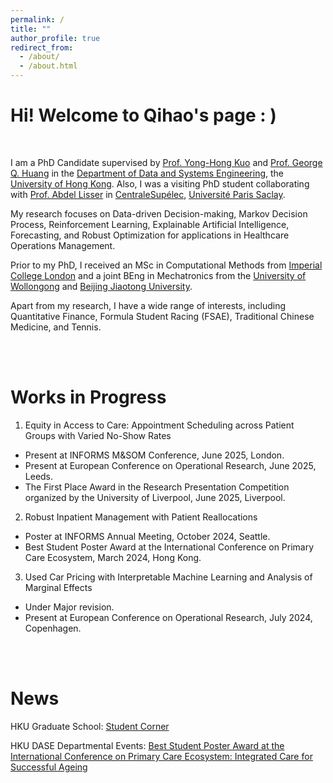 ```yaml
---
permalink: /
title: ""
author_profile: true
redirect_from: 
  - /about/
  - /about.html
---
```


Hi! Welcome to Qihao's page : )
======
<br/>

I am a PhD Candidate supervised by [Prof. Yong-Hong Kuo](https://sites.google.com/site/yonghongkuo/) and [Prof. George Q. Huang](https://www.polyu.edu.hk/ise/people/academic-staff/george-huang/?sc_lang=en) in the [Department of Data and Systems Engineering](https://www.dase.hku.hk/), the [University of Hong Kong](https://www.hku.hk/). Also, I was a visiting PhD student collaborating with [Prof. Abdel Lisser](https://l2s.centralesupelec.fr/u/lisser-abdel/) in [CentraleSupélec](https://www.centralesupelec.fr/en/), [Université Paris Saclay](https://www.universite-paris-saclay.fr/).

My research focuses on Data-driven Decision-making, Markov Decision Process, Reinforcement Learning, Explainable Artificial Intelligence, Forecasting, and Robust Optimization for applications in Healthcare Operations Management.

Prior to my PhD, I received an MSc in Computational Methods from [Imperial College London](https://www.imperial.ac.uk/) and a joint BEng in Mechatronics from the [University of Wollongong](https://www.uow.edu.au/) and [Beijing Jiaotong University](http://en.njtu.edu.cn/).

Apart from my research, I have a wide range of interests, including Quantitative Finance, Formula Student Racing (FSAE), Traditional Chinese Medicine, and Tennis.


<br/><br/>


Works in Progress
======
1. Equity in Access to Care: Appointment Scheduling across Patient Groups with Varied No-Show Rates
  * Present at INFORMS M&SOM Conference, June 2025, London.
  * Present at European Conference on Operational Research, June 2025, Leeds.
  * The First Place Award in the Research Presentation Competition organized by the University of Liverpool, June 2025, Liverpool.


2. Robust Inpatient Management with Patient Reallocations
  * Poster at INFORMS Annual Meeting, October 2024, Seattle.
  * Best Student Poster Award at the International Conference on Primary Care Ecosystem, March 2024, Hong Kong.


3. Used Car Pricing with Interpretable Machine Learning and Analysis of Marginal Effects
  * Under Major revision.
  * Present at European Conference on Operational Research, July 2024, Copenhagen.


<br/><br/>




News
======
HKU Graduate School: [Student Corner](https://gradsch.hku.hk/news_and_events/newsletter/student-corner-qihao-wu-shares-insights-his-inspiring-research-visit)


HKU DASE Departmental Events: [Best Student Poster Award at the International Conference on Primary Care Ecosystem: Integrated Care for Successful Ageing](https://www.dase.hku.hk/events/best-student-poster-award-at-the-international-conference-on-primary-care-ecosystem-integrated-care-for-successful-ageing)
